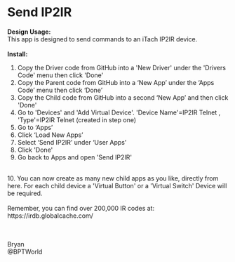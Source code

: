# Send IP2IR
<b>Design Usage:</b><br>
This app is designed to send commands to an iTach IP2IR device.<br><br>
<b>Install:</b><br>
1. Copy the Driver code from GitHub into a 'New Driver' under the 'Drivers Code' menu then click 'Done'
2. Copy the Parent code from GitHub into a ‘New App’ under the ‘Apps Code’ menu then click ‘Done’
3. Copy the Child code from GitHub into a second ‘New App’ and then click 'Done'
4. Go to 'Devices' and 'Add Virtual Device'. 'Device Name'=IP2IR Telnet , 'Type'=IP2IR Telnet (created in step one)
5. Go to ‘Apps’
6. Click ‘Load New Apps’
7. Select ‘Send IP2IR’ under ‘User Apps’
8. Click 'Done'
9. Go back to Apps and open 'Send IP2IR'
<br>
10. You can now create as many new child apps as you like, directly from here.
    For each child device a 'Virtual Button' or a 'Virtual Switch' Device will be required.<br><br>
Remember, you can find over 200,000 IR codes at: https://irdb.globalcache.com/

<br><br>
Bryan<br>
@BPTWorld
